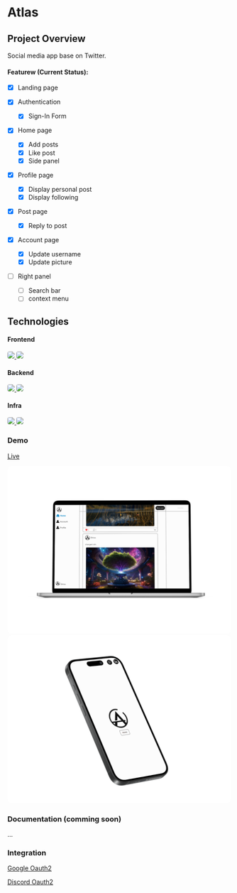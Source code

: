 # Atlas

## Project Overview

Social media app base on Twitter.

#### Featurew (Current Status):

- [x] Landing page
- [x] Authentication
  - [x] Sign-In Form
- [x] Home page
  - [x] Add posts
  - [x] Like post
  - [x] Side panel
- [x] Profile page
  - [x] Display personal post
  - [x] Display following
- [x] Post page
  - [x] Reply to post
- [x] Account page

  - [x] Update username
  - [x] Update picture

- [ ] Right panel
  - [ ] Search bar
  - [ ] context menu

## Technologies

#### Frontend

<a href="https://nextjs.org/" target="_blank"> 
    <img src="https://img.shields.io/badge/Next.js-000000.svg?style=for-the-badge&logo=nextdotjs&logoColor=white" style="border-radius:4px"/>
</a>

<a href="https://tailwindcss.com" target="_blank"> 
    <img src="https://img.shields.io/badge/Tailwind%20CSS-06B6D4.svg?style=for-the-badge&logo=Tailwind-CSS&logoColor=white" style="border-radius:4px"/>
</a>

#### Backend

<a href="https://nextjs.org/" target="_blank"> 
    <img src="https://img.shields.io/badge/Next.js-000000.svg?style=for-the-badge&logo=nextdotjs&logoColor=white" style="border-radius:4px"/>
</a>

<a href="https://www.postgresql.org/" target="_blank"> 
    <img src="https://img.shields.io/badge/PostgreSQL-4169E1.svg?style=for-the-badge&logo=PostgreSQL&logoColor=white" style="border-radius:4px"/>
</a>

#### Infra

<a href="https://aws.amazon.com/s3/" target="_blank"> 
    <img src="https://img.shields.io/badge/Amazon%20S3-569A31.svg?style=for-the-badge&logo=Amazon-S3&logoColor=white" style="border-radius:4px"/>
</a>
<a href="https://vercel.com/" target="_blank"> 
    <img src="https://img.shields.io/badge/Vercel-000000.svg?style=for-the-badge&logo=Vercel&logoColor=white" style="border-radius:4px"/>
</a>

### Demo

<a href="https://atlas.vertix.tech" target="_blank">Live</a>

<div class="" style="display: flex; justify-content: space-around;">
   <div class="">
    <a href="https://mcdonut.vertix.tech/" target="_blank"> 
        <img src=".github\images\atlas-laptop1.png" style="border-radius:9px;  "/>
    </a>
     <a href="https://mcdonut.vertix.tech/" target="_blank"> 
        <img src=".github\images\atlas-phone1.png " style="border-radius:9px; "/>
    </a>
   </div>

</div>

### Documentation (comming soon)

...

### Integration

<a href="https://developers.google.com/identity/protocols/oauth2?hl=fr" target="_blank">Google Oauth2</a>

<a href="https://discord.com/developers/docs/topics/oauth2" target="_blank">Discord Oauth2</a>
